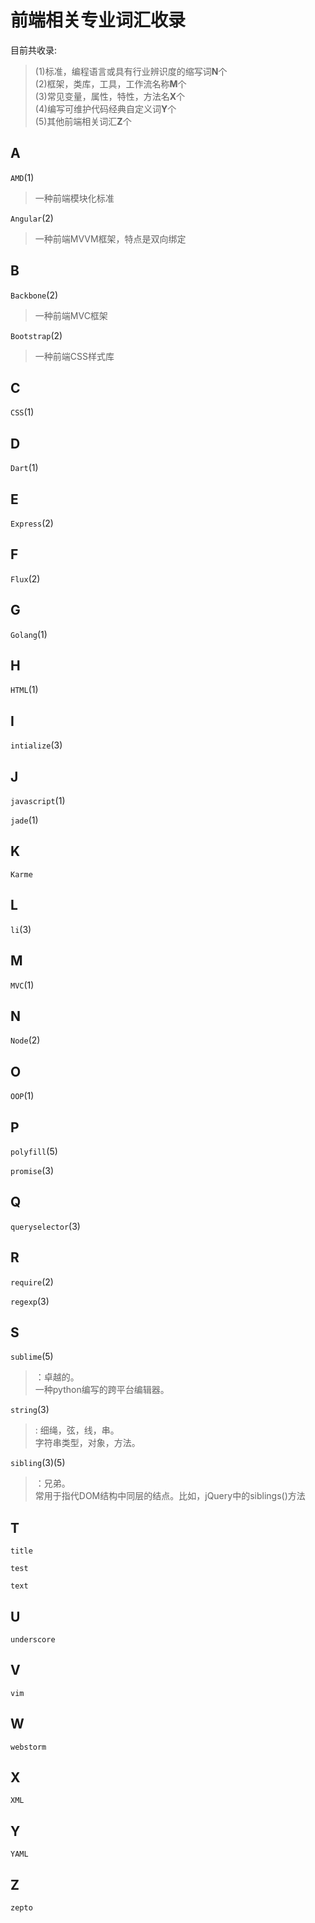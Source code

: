 # 前端相关专业词汇收录

目前共收录:
> (1)标准，编程语言或具有行业辨识度的缩写词**N**个  
> (2)框架，类库，工具，工作流名称**M**个  
> (3)常见变量，属性，特性，方法名**X**个  
> (4)编写可维护代码经典自定义词**Y**个  
> (5)其他前端相关词汇**Z**个

## A

`AMD`(1)
> 一种前端模块化标准

`Angular`(2)
> 一种前端MVVM框架，特点是双向绑定

## B

`Backbone`(2)
> 一种前端MVC框架

`Bootstrap`(2)
> 一种前端CSS样式库

## C

`CSS`(1)


## D

`Dart`(1)

## E

`Express`(2)

## F

`Flux`(2)

## G

`Golang`(1)

## H

`HTML`(1)

## I

`intialize`(3)

## J

`javascript`(1)

`jade`(1)

## K

`Karme`

## L

`li`(3)

## M

`MVC`(1)

## N

`Node`(2)

## O

`OOP`(1)

## P

`polyfill`(5)

`promise`(3)

## Q

`queryselector`(3)

## R

`require`(2)

`regexp`(3)

## S

`sublime`(5)
> ：卓越的。  
> 一种python编写的跨平台编辑器。

`string`(3)
> : 细绳，弦，线，串。  
> 字符串类型，对象，方法。

`sibling`(3)(5)
> ：兄弟。  
> 常用于指代DOM结构中同层的结点。比如，jQuery中的siblings()方法

## T

`title`

`test`

`text`

## U

`underscore`

## V

`vim`

## W

`webstorm`

## X

`XML`

## Y

`YAML`

## Z

`zepto`